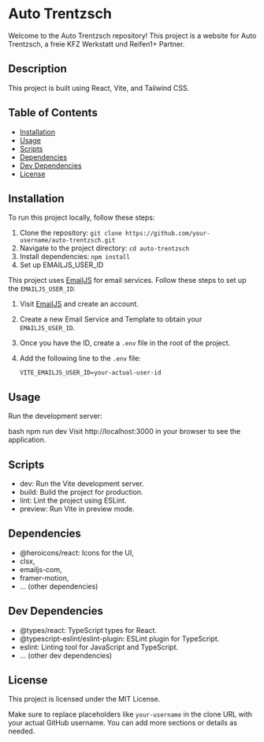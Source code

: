 # Auto Trentzsch

Welcome to the Auto Trentzsch repository! This project is a website for Auto Trentzsch, a freie KFZ Werkstatt und Reifen1+ Partner.

## Description

This project is built using React, Vite, and Tailwind CSS. 

## Table of Contents

- [Installation](#installation)
- [Usage](#usage)
- [Scripts](#scripts)
- [Dependencies](#dependencies)
- [Dev Dependencies](#dev-dependencies)
- [License](#license)

## Installation

To run this project locally, follow these steps:

1. Clone the repository: `git clone https://github.com/your-username/auto-trentzsch.git`
2. Navigate to the project directory: `cd auto-trentzsch`
3. Install dependencies: `npm install`
4. Set up EMAILJS_USER_ID

This project uses [EmailJS](https://www.emailjs.com/) for email services. Follow these steps to set up the `EMAILJS_USER_ID`:

1. Visit [EmailJS](https://www.emailjs.com/) and create an account.
2. Create a new Email Service and Template to obtain your `EMAILJS_USER_ID`.
3. Once you have the ID, create a `.env` file in the root of the project.
4. Add the following line to the `.env` file:

   ```dotenv
   VITE_EMAILJS_USER_ID=your-actual-user-id
   
## Usage

Run the development server:

bash
npm run dev
Visit http://localhost:3000 in your browser to see the application.

## Scripts
- dev: Run the Vite development server.
- build: Build the project for production.
- lint: Lint the project using ESLint.
- preview: Run Vite in preview mode.

## Dependencies
- @heroicons/react: Icons for the UI,
- clsx,
- emailjs-com,
- framer-motion,
- ... (other dependencies)

## Dev Dependencies
- @types/react: TypeScript types for React.
- @typescript-eslint/eslint-plugin: ESLint plugin for TypeScript.
- eslint: Linting tool for JavaScript and TypeScript.
- ... (other dev dependencies)

## License
This project is licensed under the MIT License.


Make sure to replace placeholders like `your-username` in the clone URL with your actual GitHub username. You can add more sections or details as needed.
